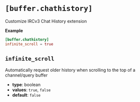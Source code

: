 # `[buffer.chathistory]`

Customize IRCv3 Chat History extension

**Example**

```toml
[buffer.chathistory]
infinite_scroll = true
```

## `infinite_scroll`

Automatically request older history when scrolling to the top of a channel/query buffer

- **type**: boolean
- **values**: `true`, `false`
- **default**: `false`
